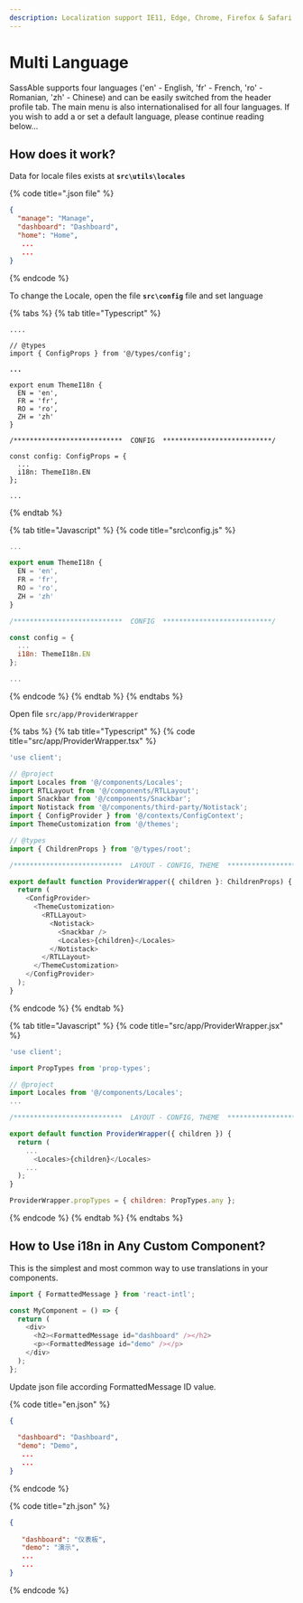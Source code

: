 ```yaml
---
description: Localization support IE11, Edge, Chrome, Firefox & Safari.
---
```


# Multi Language

SassAble supports four languages ('en' - English, 'fr' - French, 'ro' - Romanian, 'zh' - Chinese) and can be easily switched from the header profile tab. The main menu is also internationalised for all four languages. If you wish to add a or set a default language, please continue reading below...

## How does it work?

Data for locale files exists at **`src\utils\locales`**

{% code title=".json file" %}
```json
{
  "manage": "Manage",
  "dashboard": "Dashboard",
  "home": "Home",
   ...
   ...
}
```
{% endcode %}

To change the Locale, open the file **`src\config`** file and set language

{% tabs %}
{% tab title="Typescript" %}
<pre class="language-typescript" data-title="src\config.ts"><code class="lang-typescript">....

// @types
import { ConfigProps } from '@/types/config';

<strong>...
</strong>
export enum ThemeI18n {
  EN = 'en',
  FR = 'fr',
  RO = 'ro',
  ZH = 'zh'
}

/***************************  CONFIG  ***************************/

const config: ConfigProps = {
  ...
  i18n: ThemeI18n.EN
};

...
</code></pre>
{% endtab %}

{% tab title="Javascript" %}
{% code title="src\config.js" %}
```javascript
...

export enum ThemeI18n {
  EN = 'en',
  FR = 'fr',
  RO = 'ro',
  ZH = 'zh'
}

/***************************  CONFIG  ***************************/

const config = {
  ...
  i18n: ThemeI18n.EN
};

...
```
{% endcode %}
{% endtab %}
{% endtabs %}

Open file `src/app/ProviderWrapper`&#x20;

{% tabs %}
{% tab title="Typescript" %}
{% code title="src/app/ProviderWrapper.tsx" %}
```typescript
'use client';

// @project
import Locales from '@/components/Locales';
import RTLLayout from '@/components/RTLLayout';
import Snackbar from '@/components/Snackbar';
import Notistack from '@/components/third-party/Notistack';
import { ConfigProvider } from '@/contexts/ConfigContext';
import ThemeCustomization from '@/themes';

// @types
import { ChildrenProps } from '@/types/root';

/***************************  LAYOUT - CONFIG, THEME  ***************************/

export default function ProviderWrapper({ children }: ChildrenProps) {
  return (
    <ConfigProvider>
      <ThemeCustomization>
        <RTLLayout>
          <Notistack>
            <Snackbar />
            <Locales>{children}</Locales>
          </Notistack>
        </RTLLayout>
      </ThemeCustomization>
    </ConfigProvider>
  );
}
```
{% endcode %}
{% endtab %}

{% tab title="Javascript" %}
{% code title="src/app/ProviderWrapper.jsx" %}
```javascript
'use client';

import PropTypes from 'prop-types';

// @project
import Locales from '@/components/Locales';
...

/***************************  LAYOUT - CONFIG, THEME  ***************************/

export default function ProviderWrapper({ children }) {
  return (
    ...
      <Locales>{children}</Locales>
    ...
  );
}

ProviderWrapper.propTypes = { children: PropTypes.any };
```
{% endcode %}
{% endtab %}
{% endtabs %}

## How to Use i18n in Any Custom Component?

This is the simplest and most common way to use translations in your components.

```typescript
import { FormattedMessage } from 'react-intl';

const MyComponent = () => {
  return (
    <div>
      <h2><FormattedMessage id="dashboard" /></h2>
      <p><FormattedMessage id="demo" /></p>
    </div>
  );
};

```

Update json file according FormattedMessage ID value.&#x20;

{% code title="en.json" %}
```json
{
  
  "dashboard": "Dashboard",
  "demo": "Demo",
   ...
   ...
}
```
{% endcode %}

{% code title="zh.json" %}
```json
{
  
   "dashboard": "仪表板",
   "demo": "演示",
   ...
   ...
}
```
{% endcode %}
